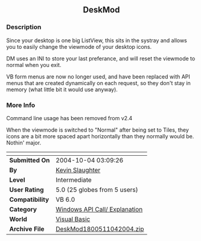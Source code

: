 ﻿<div align="center">

## DeskMod


</div>

### Description

Since your desktop is one big ListView, this sits in the systray and allows you to easily change the viewmode of your desktop icons.

DM uses an INI to store your last preferance, and will reset the viewmode to normal when you exit.

VB form menus are now no longer used, and have been replaced with API menus that are created dynamically on each request, so they don't stay in memory (what little bit it would use anyway).
 
### More Info
 
Command line usage has been removed from v2.4

When the viewmode is switched to "Normal" after being set to Tiles, they icons are a bit more spaced apart horizontally than they normally would be. Nothin' major.


<span>             |<span>
---                |---
**Submitted On**   |2004-10-04 03:09:26
**By**             |[Kevin Slaughter](https://github.com/Planet-Source-Code/PSCIndex/blob/master/ByAuthor/kevin-slaughter.md)
**Level**          |Intermediate
**User Rating**    |5.0 (25 globes from 5 users)
**Compatibility**  |VB 6\.0
**Category**       |[Windows API Call/ Explanation](https://github.com/Planet-Source-Code/PSCIndex/blob/master/ByCategory/windows-api-call-explanation__1-39.md)
**World**          |[Visual Basic](https://github.com/Planet-Source-Code/PSCIndex/blob/master/ByWorld/visual-basic.md)
**Archive File**   |[DeskMod1800511042004\.zip](https://github.com/Planet-Source-Code/kevin-slaughter-deskmod__1-40015/archive/master.zip)








